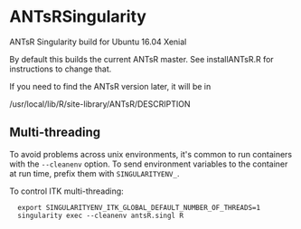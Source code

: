 # ANTsRSingularity
ANTsR Singularity build for Ubuntu 16.04 Xenial

By default this builds the current ANTsR master. See installANTsR.R 
for instructions to change that.

If you need to find the ANTsR version later, it will be in 

  /usr/local/lib/R/site-library/ANTsR/DESCRIPTION


## Multi-threading

To avoid problems across unix environments, it's common to run
containers with the `--cleanenv` option. To send environment 
variables to the container at run time, prefix them with 
`SINGULARITYENV_`.

To control ITK multi-threading:

```
  export SINGULARITYENV_ITK_GLOBAL_DEFAULT_NUMBER_OF_THREADS=1
  singularity exec --cleanenv antsR.singl R
```
